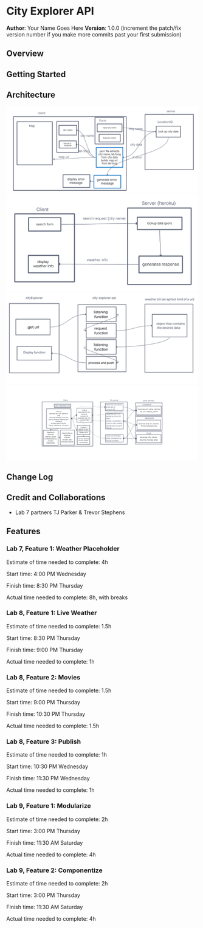 # City Explorer API

**Author**: Your Name Goes Here
**Version**: 1.0.0 (increment the patch/fix version number if you make more commits past your first submission)

## Overview
<!-- Provide a high level overview of what this application is and why you are building it, beyond the fact that it's an assignment for this class. (i.e. What's your problem domain?) -->

## Getting Started
<!-- What are the steps that a user must take in order to build this app on their own machine and get it running? -->

## Architecture

![Day 1 Whiteboard](./img/lab-06-whiteboard.png)
![Day 2 Whiteboard](./img/lab-07-diagram.png)
![Day 3 Whiteboard](./img/lab-08-diagram.png)
![Day 4 Whiteboard](./img/lab-09-diagram.png)

## Change Log
<!-- Use this area to document the iterative changes made to your application as each feature is successfully implemented. Use time stamps. Here's an example:

01-01-2001 4:59pm - Application now has a fully-functional express server, with a GET route for the location resource. -->

## Credit and Collaborations

- Lab 7 partners TJ Parker & Trevor Stephens

## Features

### Lab 7, Feature 1: Weather Placeholder

Estimate of time needed to complete: 4h

Start time: 4:00 PM Wednesday

Finish time: 8:30 PM Thursday

Actual time needed to complete: 8h, with breaks

### Lab 8, Feature 1: Live Weather

Estimate of time needed to complete: 1.5h

Start time: 8:30 PM Thursday

Finish time: 9:00 PM Thursday

Actual time needed to complete: 1h

### Lab 8, Feature 2: Movies

Estimate of time needed to complete: 1.5h

Start time: 9:00 PM Thursday

Finish time: 10:30 PM Thursday

Actual time needed to complete: 1.5h

### Lab 8, Feature 3: Publish

Estimate of time needed to complete: 1h

Start time: 10:30 PM Wednesday

Finish time: 11:30 PM Wednesday

Actual time needed to complete: 1h

### Lab 9, Feature 1: Modularize

Estimate of time needed to complete: 2h

Start time: 3:00 PM Thursday

Finish time: 11:30 AM Saturday

Actual time needed to complete: 4h

### Lab 9, Feature 2: Componentize

Estimate of time needed to complete: 2h

Start time: 3:00 PM Thursday

Finish time: 11:30 AM Saturday

Actual time needed to complete: 4h
